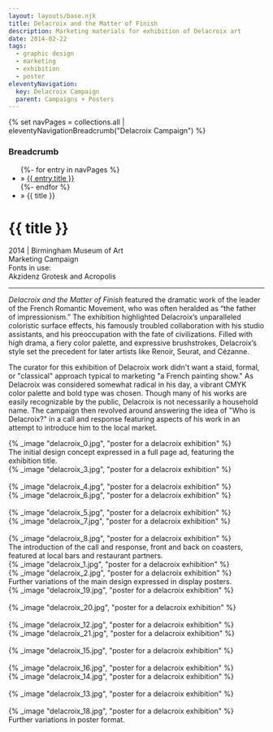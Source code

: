 ```yaml
---
layout: layouts/base.njk
title: Delacroix and the Matter of Finish
description: Marketing materials for exhibition of Delacroix art
date: 2014-02-22
tags:
  - graphic design
  - marketing
  - exhibition
  - poster
eleventyNavigation:
  key: Delacroix Campaign
  parent: Campaigns + Posters
---
```

{% set navPages = collections.all | eleventyNavigationBreadcrumb("Delacroix Campaign") %}
<div class="breadcrumb">
    <h3 class="visually-hidden">Breadcrumb</h3>
	<ul class="nav">
            {%- for entry in navPages %}
		<li class="nav-item"{% if entry.url == page.url %} class="active-breadcrumb"{% endif %}> » <a href="{{ entry.url }}">{{ entry.title }}</a></li>
  	    	{%- endfor %}
	    <li class="nav-item"><active-breadcrumb>» {{ title }}</active-breadcrumb></li>
	</ul>
</div>
<div class="container">
<div class="row"></div>
	<div class="row">
		<div class="col">
			<h1>{{ title }}</h1>
			<figcaption>2014 | Birmingham Museum of Art</figcaption>
            <figcaption>Marketing Campaign</figcaption>
			<figcaption>Fonts in use:</br>Akzidenz Grotesk and Acropolis</figcaption>
            <hr>
			<p><em>Delacroix and the Matter of Finish</em> featured the dramatic work of the leader of the French Romantic Movement, who was often heralded as “the father of impressionism.” The exhibition highlighted Delacroix’s unparalleled coloristic surface effects, his famously troubled collaboration with his studio assistants, and his preoccupation with the fate of civilizations. Filled with high drama, a fiery color palette, and expressive brushstrokes, Delacroix’s style set the precedent for later artists like Renoir, Seurat, and Cézanne.</P>
			<p>The curator for this exhibition of Delacroix work didn't want a staid, formal, or "classical" approach typical to marketing "a French painting show." As Delacroix was considered somewhat radical in his day, a vibrant CMYK color palette and bold type was chosen. Though many of his works are easily recognizable by the public, Delacroix is not necessarily a household name. The campaign then revolved around answering the idea of "Who is Delacroix?" in a call and response featuring aspects of his work in an attempt to introduce him to the local market.</p>
		</div>
        <div class="col-1 col-1-md col-1-lg"></div>
        <div class="col">
			{% _image "delacroix_0.jpg", "poster for a delacroix exhibition" %}
			<figcaption>The initial design concept expressed in a full page ad, featuring the exhibition title.</figcaption>
		</div>
        <div class="col-1 col-1-md col-1-lg"></div>
	</div>
	<div class="row">
        <div class="col-1 col-1-md col-1-lg"></div>
        <div class="col">
			{% _image "delacroix_3.jpg", "poster for a delacroix exhibition" %}
			</br></br>
			{% _image "delacroix_4.jpg", "poster for a delacroix exhibition" %}
		</div>
		<div class="col">
			{% _image "delacroix_6.jpg", "poster for a delacroix exhibition" %}
			</br></br>
			{% _image "delacroix_5.jpg", "poster for a delacroix exhibition" %}
		</div>
		<div class="col">
			{% _image "delacroix_7.jpg", "poster for a delacroix exhibition" %}
			</br></br>
			{% _image "delacroix_8.jpg", "poster for a delacroix exhibition" %}
		</div>
        <div class="col-1 col-1-md col-1-lg"></div>
	</div>
		<div class="row">
        <div class="col-1 col-1-md col-1-lg"></div>
        	<div class="col">
				<figcaption>The introduction of the call and response, front and back on coasters, featured at local bars and restaurant partners.</figcaption> 
			</div>
        <div class="col-1 col-1-md col-1-lg"></div>
	</div>
	<div class="row">
        <div class="col-1 col-1-md col-1-lg"></div>
        <div class="col">
			{% _image "delacroix_1.jpg", "poster for a delacroix exhibition" %}
		</div>
		<div class="col">
			{% _image "delacroix_2.jpg", "poster for a delacroix exhibition" %}
		</div>
        <div class="col-1 col-1-md col-1-lg"></div>
	</div>
	<div class="row">
        <div class="col-1 col-1-md col-1-lg"></div>
        <div class="col">
		<figcaption>Further variations of the main design expressed in display posters.</figcaption>
		</div>
        <div class="col-1 col-1-md col-1-lg"></div>
	</div>
	<div class="row">
        <div class="col-1 col-1-md col-1-lg"></div>
	    <div class="col">
				{% _image "delacroix_19.jpg", "poster for a delacroix exhibition" %}
				</br></br>
				{% _image "delacroix_20.jpg", "poster for a delacroix exhibition" %}
				</br></br>
				{% _image "delacroix_12.jpg", "poster for a delacroix exhibition" %}
		</div>
		<div class="col">
				{% _image "delacroix_21.jpg", "poster for a delacroix exhibition" %}
				</br></br>
				{% _image "delacroix_15.jpg", "poster for a delacroix exhibition" %}
				</br></br>
				{% _image "delacroix_16.jpg", "poster for a delacroix exhibition" %}
		</div>
		<div class="col">
				{% _image "delacroix_14.jpg", "poster for a delacroix exhibition" %}
				</br></br>
				{% _image "delacroix_13.jpg", "poster for a delacroix exhibition" %}
				</br></br>
				{% _image "delacroix_18.jpg", "poster for a delacroix exhibition" %}
		</div>
        <div class="col-1 col-1-md col-1-lg"></div>
	</div>
	<div class="row">
        <div class="col-1 col-1-md col-1-lg"></div>
	    <div class="col">
			<figcaption>Further variations in poster format.</figcaption> 
			</div>
		</div>
	    <div class="col-1 col-1-md col-1-lg"></div>
	</div>
</div>